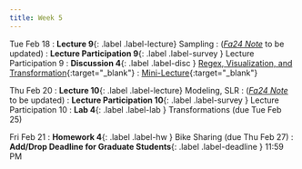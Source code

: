 ```yaml
---
title: Week 5
---
```


Tue Feb 18
: **Lecture 9**{: .label .label-lecture} Sampling
    : ([*Fa24 Note*](https://ds100.org/course-notes/sampling/sampling.html) to be updated)
: **Lecture Participation 9**{: .label .label-survey } Lecture Participation 9
: **Discussion 4**{: .label .label-disc } [Regex, Visualization, and Transformation](https://drive.google.com/file/d/17qU-mPNc3Bw6c3spPmTptMu4w2iRQVJh/view?usp=sharing){:target="_blank"}
    : [Mini-Lecture](https://youtu.be/r7lxybfJK5c){:target="_blank"}

Thu Feb 20
: **Lecture 10**{: .label .label-lecture} Modeling, SLR
    : ([*Fa24 Note*](https://ds100.org/course-notes/intro_to_modeling/intro_to_modeling.html) to be updated)
: **Lecture Participation 10**{: .label .label-survey } Lecture Participation 10
: **Lab 4**{: .label .label-lab } Transformations (due Tue Feb 25)
<!-- : **Exam Prep 4**{: .label .label-examprep } Data Visualization -->

Fri Feb 21
: **Homework 4**{: .label .label-hw } Bike Sharing (due Thu Feb 27)
: **Add/Drop Deadline for Graduate Students**{: .label .label-deadline } 11:59 PM